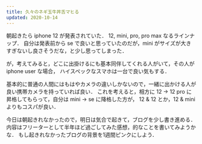 ```yaml
---
title: 久々のネギ玉牛丼舌マヒる
updated: 2020-10-14
---
```


朝起きたら iphone 12 が発表されていた．
12, mini, pro, pro max なるラインナップ．
自分は発表前から se で良いと思っていたのだが，mini がサイズが大きすぎないし良さそうだな，と少し思ってしまった．

が，考えてみると，どこに出掛けるにも基本同伴してくれる人がいて，その人が iphone user な場合，
ハイスペックなスマホは一台で良い気もする．

基本的に普通の人間にはもはやカメラの違いしかないので，一緒に出かける人が良い携帯カメラを持っていれば良い．
これを考えると，相方に 12 -> 12 pro に昇格してもらって，自分は mini -> se に降格した方が，
12 & 12 とか，12 & mini よりもコスパが良い．

今日は朝起きれなかったので，明日は気合で起きて，ブログを少し書き進める．
内容はフリーターとして半年ほど過ごしてみた感想，的なことを書いてみようかな．
もし起きれなかったブログの背景を1週間ピンクにしよう．
